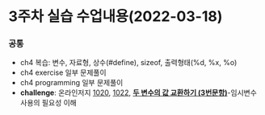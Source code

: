 # 3주차 실습 수업내용(2022-03-18)

### 공통
- ch4 복습: 변수, 자료형, 상수(#define), sizeof, 출력형태(%d, %x, %o)  
- ch4 exercise 일부 문제풀이
- ch4 programming 일부 문제풀이
- **challenge**: 온라인저지 [1020](http://eseoj.inu.ac.kr/JudgeOnline/problem.php?id=1020), [1022](http://eseoj.inu.ac.kr/JudgeOnline/problem.php?id=1022), **[두 변수의 값 교환하기 (3번문항)](https://github.com/seohyun-kim/2022-C-Programming-TA/blob/main/week%2003/ch4_programming.c)**-임시변수 사용의 필요성 이해


